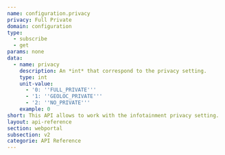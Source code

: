 ```yaml
---
name: configuration.privacy
privacy: Full Private
domain: configuration
type:
  - subscribe
  - get
params: none
data:
  - name: privacy
    description: An *int* that correspond to the privacy setting.
    type: int
    unit-value:
      - '0: ''FULL_PRIVATE'''
      - '1: ''GEOLOC_PRIVATE'''
      - '2: ''NO_PRIVATE'''
    example: 0
short: This API allows to work with the infotainment privacy setting.
layout: api-reference
section: webportal
subsection: v2
categorie: API Reference
---
```


